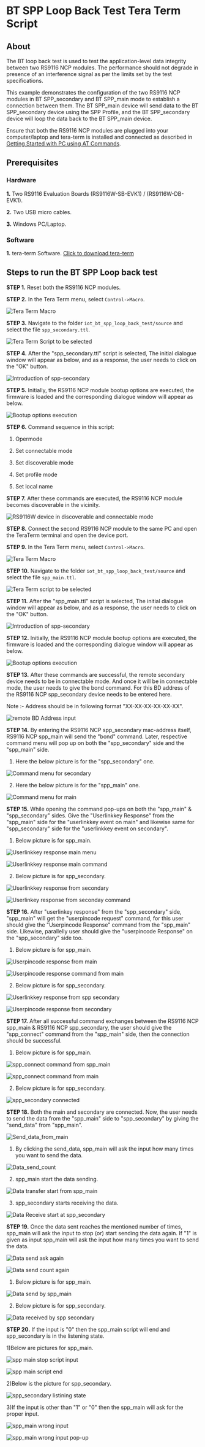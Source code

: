 # BT SPP Loop Back Test Tera Term Script

## About

The BT loop back test is used to test the application-level data integrity between two RS9116 NCP modules. The performance should not degrade in presence of an interference signal as per the limits set by the test specifications. 
<br>

This example demonstrates the configuration of the two RS9116 NCP modules in BT SPP_secondary and BT SPP_main mode to establish a connection between them. The BT SPP_main device will send data to the BT SPP_secondary device using the SPP Profile, and the BT SPP_secondary device will loop the data back to the BT SPP_main device. 

Ensure that both the RS9116 NCP modules are plugged into your computer/laptop and tera-term is installed and connected as described in [Getting Started with PC using AT Commands](http://docs.silabs.com/rs9116-wiseconnect/2.4/wifibt-wc-getting-started-with-pc/).

## Prerequisites

### Hardware
**1.** Two RS9116 Evaluation Boards (RS9116W-SB-EVK1) / (RS9116W-DB-EVK1).

**2.** Two USB micro cables.

**3.** Windows PC/Laptop.

### Software 
**1.** tera-term Software. [Click to download tera-term](https://osdn.net/projects/ttssh2/releases/) 

## Steps to run the BT SPP Loop back test

**STEP 1.** Reset both the RS9116 NCP modules.

**STEP 2.** In the Tera Term menu, select `Control->Macro`.

![Tera Term Macro](./resources/tera-term-macro.png)

**STEP 3.** Navigate to the folder `iot_bt_spp_loop_back_test/source` and select the file `spp_secondary.ttl`.

![Tera Term Script to be selected](./resources/tera-term-spp-secondary.png)

**STEP 4.**  After the "spp_secondary.ttl" script is selected,  The initial dialogue window will appear as below, and as a response, the user needs to click on the "OK" button.

![Introduction of spp-secondary](./resources/spp-secondary-start.png)

**STEP 5.** Initially, the RS9116 NCP module bootup options are executed, the firmware is loaded and the corresponding dialogue window will appear as below.  

![Bootup options execution](./resources/firmware-loding-secondary.png)

**STEP 6.**  Command sequence in this script:

1. Opermode

2. Set connectable mode

3. Set discoverable mode

4. Set profile mode

5. Set local name

**STEP 7.** After these commands are executed, the RS9116 NCP module becomes discoverable in the vicinity.

![RS9116W device in discoverable and connectable mode](./resources/spp-secondary-command-execute.png)

**STEP 8.** Connect the second RS9116 NCP module to the same PC and open the TeraTerm terminal and open the device port.

**STEP 9.**  In the Tera Term menu, select `Control->Macro`.

![Tera Term Macro](./resources/tera-term-macro-main.png)

**STEP 10.** Navigate to the folder `iot_bt_spp_loop_back_test/source` and select the file `spp_main.ttl`.

![Tera Term script to be selected](./resources/tera-term-spp-main.png)

**STEP 11.**  After the "spp_main.ttl" script is selected, The initial dialogue window will appear as below, and as a response, the user needs to click on the "OK" button.

![Introduction of spp-secondary](./resources/spp-main-start-4.png)

**STEP 12.** Initially, the RS9116 NCP module bootup options are executed, the firmware is loaded and the corresponding dialogue window will appear as below.  

![Bootup options execution](./resources/firmware-loding-main-5.png)

**STEP 13.**  After these commands are successful, the remote secondary device needs to be in connectable mode. And once it will be in connectable mode, the user needs to give the bond command. For this BD address of the RS9116 NCP spp_secondary device needs to be entered here.

Note :- Address should be in following format "XX-XX-XX-XX-XX-XX".

![remote BD Address input](./resources/spp-main-address-6.png)

**STEP 14.** By entering the RS9116 NCP spp_secondary mac-address itself, RS9116 NCP spp_main will send the "bond" command. Later, respective command menu will pop up on both the "spp_secondary" side and the "spp_main" side.

1) Here the below picture is for the "spp_secondary" one.

![Command menu for secondary](./resources/spp-secondary-linkkey-7.png)

2) Here the below picture is for the "spp_main" one.

![Command menu for main](./resources/spp-main-pincode-8.png)

**STEP 15.** While opening the command pop-ups on both the "spp_main" & "spp_secondary" sides. Give the "Userlinkkey Response" from the "spp_main" side for the "userlinkkey event on main" and likewise same for "spp_secondary" side for the "userlinkkey event on secondary".

1) Below picture is for spp_main.

![Userlinkkey response main menu](./resources/linkkey-response-main.png)

![Userlinkkey response main command](./resources/linkkey-response-command-main.png)

2) Below picture is for spp_secondary.

![Userlinkkey response from secondary](./resources/linkkey-response-selection-secondary.png)

![Userlinkey response from seconday command](./resources/linkkey_response-command-secondary.png)

**STEP 16.** After "userlinkey response" from the "spp_secondary" side, "spp_main" will get the "userpincode request" command, for this user should give the "Userpincode Response" command
from the "spp_main" side. Likewise, parallelly user should give the "userpincode Response" on the "spp_secondary" side too.

1) Below picture is for spp_main.

![Userpincode response from main](./resources/spp-main-pincode-8.png)

![Userpincode response command from main](./resources/userpincode-response-command-main.png)

2) Below picture is for spp_secondary.

![Userlinkkey response from spp secondary](./resources/spp-secondary-linkkey-7.png)

![Userpincode response from secondary](./resources/spp-secondary-picode-9.png)

**STEP 17.** After all successful command exchanges between the RS9116 NCP spp_main & RS9116 NCP spp_secondary, the user should give the "spp_connect" command from the "spp_main" side, then the connection should be successful.

1) Below picture is for spp_main.

![spp_connect command from spp_main](./resources/spp-main-connect-10.png) 

![spp_connect command from main](./resources/spp-main-spp-connected-12.png)

2) Below picture is for spp_secondary.

![spp_secondary connected](./resources/spp-secondary-spp-connected-11.png)

**STEP 18.** Both the main and secondary are connected. Now, the user needs to send the data from the "spp_main" side to "spp_secondary" by giving the "send_data" from "spp_main".

![Send_data_from_main](./resources/spp-main-send-data-13.png)

1) By clicking the send_data, spp_main will ask the input how many times you want to send the data. 

![Data_send_count](./resources/spp-main-number-send-data-15.png)

2) spp_main start the data sending.

![Data transfer start from spp_main](./resources/spp-main-send-data-start-16.png)

3) spp_secondary starts receiving the data.

![Data Receive start at spp_secondary](./resources/spp-secondary-data-receive-17.png)

**STEP 19.** Once the data sent reaches the mentioned number of times, spp_main will ask the input to stop (or) start sending the data again. If "1" is given as input spp_main will ask the 
input how many times you want to send the data.

![Data send ask again](./resources/spp-main-data-ask-again-18.png)

![Data send count again](./resources/spp-main-data-send-again-19.png)

1) Below picture is for spp_main.

![Data send by spp_main](./resources/spp-main-data-send-again-20.png)

2) Below picture is for spp_secondary.

![Data received by spp secondary](./resources/spp-secondary-received-data-21.png)

**STEP 20.** If the input is "0" then the spp_main script will end and spp_secondary is in the listening state.

1)Below are pictures for spp_main.

![spp main stop script input](./resources/spp-main-stop-data.png)

![spp main script end](./resources/spp-main-loop-back-test-completed-22.png)

2)Below is the picture for spp_secondary.

![spp_secondary listining state](./resources/spp-secondary-received-data-21.png)

3)If the input is other than "1" or "0" then the spp_main will ask for the proper input.

![spp_main wrong input](./resources/data-send-ask-wrong-input.png)

![spp_main wrong input pop-up](./resources/continuos-wrong-input.png)



